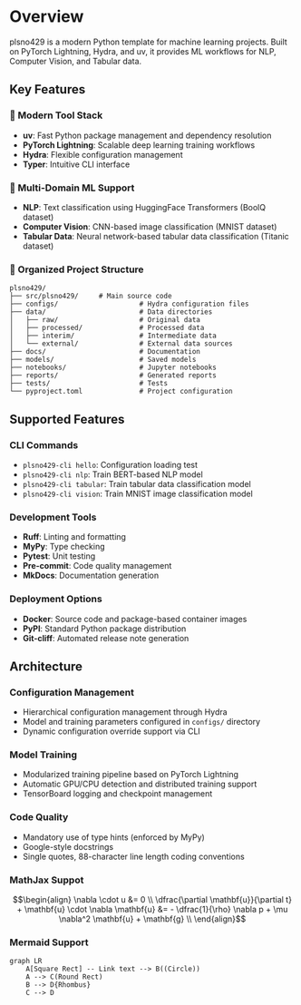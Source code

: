 # Overview

plsno429 is a modern Python template for machine learning projects. Built on PyTorch Lightning, Hydra, and uv, it provides ML workflows for NLP, Computer Vision, and Tabular data.

## Key Features

### 🚀 Modern Tool Stack
- **uv**: Fast Python package management and dependency resolution
- **PyTorch Lightning**: Scalable deep learning training workflows
- **Hydra**: Flexible configuration management
- **Typer**: Intuitive CLI interface

### 🧠 Multi-Domain ML Support
- **NLP**: Text classification using HuggingFace Transformers (BoolQ dataset)
- **Computer Vision**: CNN-based image classification (MNIST dataset)
- **Tabular Data**: Neural network-based tabular data classification (Titanic dataset)

### 📁 Organized Project Structure
```
plsno429/
├── src/plsno429/     # Main source code
├── configs/                    # Hydra configuration files
├── data/                       # Data directories
│   ├── raw/                    # Original data
│   ├── processed/              # Processed data
│   ├── interim/                # Intermediate data
│   └── external/               # External data sources
├── docs/                       # Documentation
├── models/                     # Saved models
├── notebooks/                  # Jupyter notebooks
├── reports/                    # Generated reports
├── tests/                      # Tests
└── pyproject.toml              # Project configuration
```

## Supported Features

### CLI Commands
- `plsno429-cli hello`: Configuration loading test
- `plsno429-cli nlp`: Train BERT-based NLP model
- `plsno429-cli tabular`: Train tabular data classification model
- `plsno429-cli vision`: Train MNIST image classification model

### Development Tools
- **Ruff**: Linting and formatting
- **MyPy**: Type checking
- **Pytest**: Unit testing
- **Pre-commit**: Code quality management
- **MkDocs**: Documentation generation

### Deployment Options
- **Docker**: Source code and package-based container images
- **PyPI**: Standard Python package distribution
- **Git-cliff**: Automated release note generation

## Architecture

### Configuration Management
- Hierarchical configuration management through Hydra
- Model and training parameters configured in `configs/` directory
- Dynamic configuration override support via CLI

### Model Training
- Modularized training pipeline based on PyTorch Lightning
- Automatic GPU/CPU detection and distributed training support
- TensorBoard logging and checkpoint management

### Code Quality
- Mandatory use of type hints (enforced by MyPy)
- Google-style docstrings
- Single quotes, 88-character line length coding conventions

### MathJax Suppot

$$\begin{align}
\nabla \cdot u &= 0 \\
\dfrac{\partial \mathbf{u}}{\partial t} + \mathbf{u} \cdot \nabla \mathbf{u} &= - \dfrac{1}{\rho} \nabla p + \mu \nabla^2 \mathbf{u} + \mathbf{g} \\
\end{align}$$

### Mermaid Support

```mermaid
graph LR
    A[Square Rect] -- Link text --> B((Circle))
    A --> C(Round Rect)
    B --> D{Rhombus}
    C --> D
```